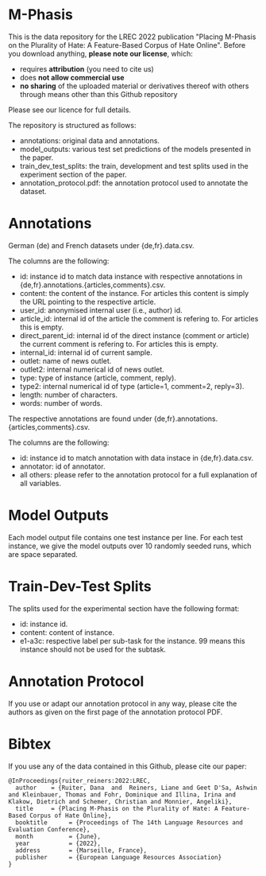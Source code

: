 # M-Phasis
This is the data repository for the LREC 2022 publication "Placing M-Phasis on the Plurality of Hate: A Feature-Based Corpus of Hate Online".
Before you download anything, **please note our license**, which:
- requires **attribution** (you need to cite us)
- does **not allow commercial use**
- **no sharing** of the uploaded material or derivatives thereof with others through means other than this Github repository

Please see our licence for full details.

The repository is structured as follows:
- annotations: original data and annotations.
- model_outputs: various test set predictions of the models presented in the paper.
- train_dev_test_splits: the train, development and test splits used in the experiment section of the paper.
- annotation_protocol.pdf: the annotation protocol used to annotate the dataset.

# Annotations
German (de) and French datasets under {de,fr}.data.csv.

The columns are the following:
- id: instance id to match data instance with respective annotations in {de,fr}.annotations.{articles,comments}.csv.
- content: the content of the instance. For articles this content is simply the URL pointing to the respective article.
- user_id: anonymised internal user (i.e., author) id.
- article_id: internal id of the article the comment is refering to. For articles this is empty.
- direct_parent_id: internal id of the direct instance (comment or article) the current comment is refering to. For articles this is empty.
- internal_id: internal id of current sample.
- outlet: name of news outlet.
- outlet2: internal numerical id of news outlet.
- type: type of instance (article, comment, reply).
- type2: internal numerical id of type (article=1, comment=2, reply=3).
- length: number of characters.
- words: number of words.

The respective annotations are found under {de,fr}.annotations.{articles,comments}.csv.

The columns are the following:
- id: instance id to match annotation with data instace in {de,fr}.data.csv.
- annotator: id of annotator.
- all others: please refer to the annotation protocol for a full explanation of all variables.

# Model Outputs
Each model output file contains one test instance per line. For each test instance, we give the model outputs over 10 randomly seeded runs, which are space separated.

# Train-Dev-Test Splits
The splits used for the experimental section have the following format:
- id: instance id.
- content: content of instance.
- e1-a3c: respective label per sub-task for the instance. 99 means this instance should not be used for the subtask.

# Annotation Protocol
If you use or adapt our annotation protocol in any way, please cite the authors as given on the first page of the annotation protocol PDF.

# Bibtex
If you use any of the data contained in this Github, please cite our paper:

```
@InProceedings{ruiter_reiners:2022:LREC,
  author    = {Ruiter, Dana  and  Reiners, Liane and Geet D'Sa, Ashwin and Kleinbauer, Thomas and Fohr, Dominique and Illina, Irina and Klakow, Dietrich and Schemer, Christian and Monnier, Angeliki},
  title     = {Placing M-Phasis on the Plurality of Hate: A Feature-Based Corpus of Hate Online},
  booktitle      = {Proceedings of The 14th Language Resources and Evaluation Conference},
  month          = {June},
  year           = {2022},
  address        = {Marseille, France},
  publisher      = {European Language Resources Association}
}
```

